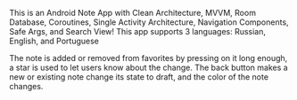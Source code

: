 This is an Android Note App with Clean Architecture, MVVM, Room Database, Coroutines, Single Activity Architecture, Navigation Components, Safe Args, and Search View!
This app supports 3 languages: Russian, English, and Portuguese

The note is added or removed from favorites by pressing on it long enough, a star is used to let users know about the change. The back button makes a new or existing note change its state to draft, and the color of the note changes.
